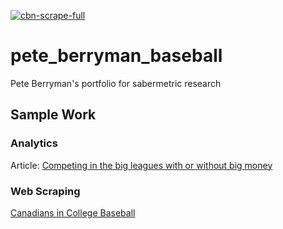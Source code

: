 [![cbn-scrape-full](https://github.com/peteb206/pete_berryman_baseball/actions/workflows/cbn-scrape-full.yml/badge.svg?branch=main)](https://github.com/peteb206/pete_berryman_baseball/actions/workflows/cbn-scrape-full.yml)

# pete_berryman_baseball
Pete Berryman's portfolio for sabermetric research

## Sample Work

### Analytics
Article: [Competing in the big leagues with or without big money](https://blogs.sas.com/content/sascom/2020/12/10/competing-in-the-big-leagues-with-or-without-big-money/)

### Web Scraping
[Canadians in College Baseball](https://docs.google.com/spreadsheets/d/1gkPWOdC9cG6aDoJqKQNjX3Nhggc1XwpLlE6sgXa2guM/edit?usp=sharing)
